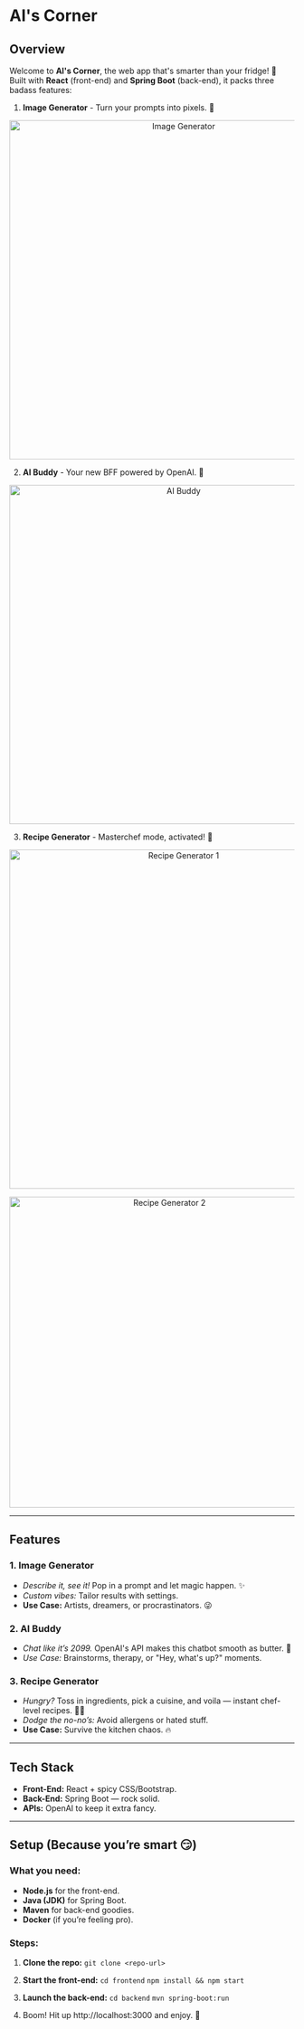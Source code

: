 # **AI's Corner**

## **Overview**

Welcome to **AI's Corner**, the web app that's smarter than your fridge! 🧠 Built with **React** (front-end) and **Spring Boot** (back-end), it packs three badass features:

1. **Image Generator** - Turn your prompts into pixels. 🎨
<p align="center">
  <img src="https://github.com/user-attachments/assets/bdb006a1-9783-4e75-aa51-75cf927d489d" alt="Image Generator" width="600"/>
</p> 

2. **AI Buddy** - Your new BFF powered by OpenAI. 🤖
<p align="center">
  <img src="https://github.com/user-attachments/assets/1fa066e9-e586-412b-a524-42c8fe974f48" alt="AI Buddy" width="600"/>
</p>

3. **Recipe Generator** - Masterchef mode, activated! 🍳
<p align="center">
  <img src="https://github.com/user-attachments/assets/3309b3bc-3bec-4c39-baf9-b34f55335b83" alt="Recipe Generator 1" width="600"/>
</p>

<p align="center">
  <img src="https://github.com/user-attachments/assets/c12c59f8-42b6-477f-8349-4f8d278864fe" alt="Recipe Generator 2" width="550"/>
</p>

---

## **Features**

### **1. Image Generator**

- *Describe it, see it!* Pop in a prompt and let magic happen. ✨
- *Custom vibes:* Tailor results with settings.
- **Use Case:** Artists, dreamers, or procrastinators. 😜

### **2. AI Buddy**

- *Chat like it’s 2099.* OpenAI's API makes this chatbot smooth as butter. 🧈
- *Use Case:* Brainstorms, therapy, or "Hey, what's up?" moments.

### **3. Recipe Generator**

- *Hungry?* Toss in ingredients, pick a cuisine, and voila — instant chef-level recipes. 👩‍🍳
- *Dodge the no-no’s:* Avoid allergens or hated stuff.
- **Use Case:** Survive the kitchen chaos. 🔥

---

## **Tech Stack**

- **Front-End:** React + spicy CSS/Bootstrap.
- **Back-End:** Spring Boot — rock solid.
- **APIs:** OpenAI to keep it extra fancy.

---

## **Setup (Because you’re smart 😏)**

### **What you need:**

- **Node.js** for the front-end.
- **Java (JDK)** for Spring Boot.
- **Maven** for back-end goodies.
- **Docker** (if you’re feeling pro).

### **Steps:**

1. **Clone the repo:**
   ```git clone <repo-url>```
   
3. **Start the front-end:**
   ```cd frontend```
  ```npm install && npm start```
  
3. **Launch the back-end:**
   ```cd backend```
```mvn spring-boot:run```

4. Boom! Hit up http://localhost:3000 and enjoy. 🚀
